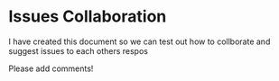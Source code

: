 # Issues Collaboration

I have created this document so we can test out how to collborate and suggest issues to each others respos

Please add comments!

